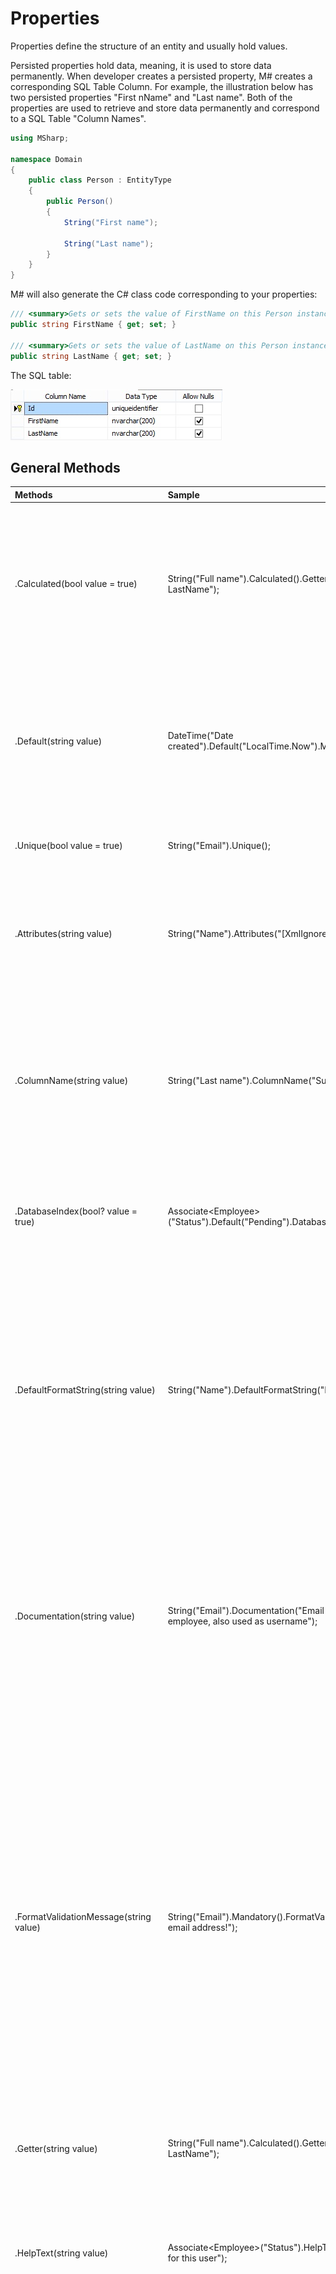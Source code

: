 # Properties
Properties define the structure of an entity and usually hold values.

Persisted properties hold data, meaning, it is used to store data permanently. When developer creates a persisted property, M# creates a corresponding SQL Table Column. For example, the illustration below has two persisted properties "First nName" and "Last name". Both of the properties are used to retrieve and store data permanently and correspond to a SQL Table "Column Names".

```C#
using MSharp;

namespace Domain
{
    public class Person : EntityType
    {
        public Person()
        {
            String("First name");

            String("Last name");
        }
    }
}
```

M# will also generate the C# class code corresponding to your properties:

```C#
/// <summary>Gets or sets the value of FirstName on this Person instance.</summary>
public string FirstName { get; set; }
        
/// <summary>Gets or sets the value of LastName on this Person instance.</summary>
public string LastName { get; set; }
```
The SQL table:

![The SQL table](PersistedSQL.jpg "The SQL table")

## General Methods

| Methods                                  | Sample                                                                                 | Description                                                                                
|:---------------------------------------- | :------------------------------------------------------------------------------------- | :---------------------------------------------------------------------------------------------------- 
| .Calculated(bool value = true)           | String("Full name").Calculated().Getter("FirstName + LastName");                       | This method creates a read-only property in the generated C# file. The value is set by the Getter method. Calculated method will have no effect on the database column definition.
| .Default(string value)                   | DateTime("Date created").Default("LocalTime.Now").Mandatory();                         | Default method will have no effect on the database column definition, but will change your class constructor in the generated C# file and initialize int with default value.
| .Unique(bool value = true)               | String("Email").Unique();                                                              | This property ensures data for this column are unique in the database.  
| .Attributes(string value)                | String("Name").Attributes("[XmlIgnore]");                                              | Attributes allows you to specify custom attributes to the property, Attributes will have no effect on the database column definition.
| .ColumnName(string value)                | String("Last name").ColumnName("Surname");                                             | Column name method will have no effect on the generated C# file. This will only change the column name in the database, this change is handled by the data access layer and does not change your entity file.
| .DatabaseIndex(bool? value = true)       | Associate\<Employee\>("Status").Default("Pending").DatabaseIndex();                    | Database index has no effect on the generated C# file. This method will create an index in the database for this column.
| .DefaultFormatString(string value)       | String("Name").DefaultFormatString("Employee {0}");                                    | Default format string method will have no effect on the database column definition or the generated C# class. It allows you to display a custom expression in Views. Example: The format "Employee {0}" will display "Employee Smith" if the value of the property is "Smith".
| .Documentation(string value)             | String("Email").Documentation("Email address of the employee, also used as username"); | Documentation method will have no effect on the database column definition or the generated C# class. It adds a piece of information to your property XML documentation, for example the full name of the property, how to use it, how it works, ...
| .FormatValidationMessage(string value)   | String("Email").Mandatory().FormatValidationMessage("Invalid email address!");         | Format validation message will have no effect on the database column definition or the generated C# class. It will generates a custom format validation message for the property. For example, you create an Email property with the "Email" text pattern and you set a custom message. If the end user tries to validate an instance and the provided email address does not match the email pattern, the client-side validation will show a pop-up to the user with your custom message.
| .Getter(string value)                    | String("Full name").Calculated().Getter("FirstName + LastName");                       | Specifies a custom getter for the property.
| .HelpText(string value)                  | Associate\<Employee\>("Status").HelpText("The current status for this user");          | Help text method will have no effect on the database column definition or the generated C# class. This method generates a help icon next to the control in CSHTML forms.
| .IsPrimaryKey(bool value = true)         | String("Email").IsPrimaryKey();                                                        | It is possible to specify the Primary Key Type at entity level. It supports String, Number as well as Guid (default). If you define a Number or String, then you can optionally declare the property as the Primary Key, which will create a new unique column in the database as the primary key of the table. If left to default, it will add a property called ID.
| .Name(string value)                      | String("Last name").Name("Suranme");                                                   | By setting a custom name, M# will change the name of your property and the name of your SQL column. This change will not have any impact on the UI because the Name method is independent of the Title method.
| .Notes(string value)                     | String("Last name").Notes("Last name of the employee");                                | Notes will have no effect on the database column definition or the generated C# class. It is only used to display a note on a property to developers.
| .RequiredValidationMessage(string value) | String("Email").Mandatory().RequiredValidationMessage("Email missing!");               | Required validation message will have no effect on the database column definition. It generates a custom validation message if the user does not provide a value for the property.
| .Setter(string value)                    |                                                                                        | Setter can be used with calculated properties only. By using this you can add a custom code to the setter before assigning the value.
| .Title(string value)                     | String("First name").Title("Name");                                                    | Title will have no effect on the database column definition or the generated C# class. It will just use this value to display labels in UI forms / lists / views.

#### Calculated properties
Calculated properties are created for read-only purposes and returns data based on business requirements. M# defines these types of properties in "Entity Class" of the "Model Project" and marks them with "Calculated" method. No SQL table Column is created for such properties. A calculated property is usually used to display some information on UI or in decision making. A good example of this could be to have a "Full Name" property on "Member" entity, as shown below.

```C#
using MSharp;

namespace Domain
{
    public class Person : EntityType
    {
        public Person()
        {
            String("First name");

            String("Last name");

            String("Full name").Calculated().Getter("FirstName + LastName");
        }
    }
}
```

```C#
/// <summary>Gets the FullName property.</summary>
[Calculated]
public string FullName
{
    get => FirstName + LastName;
}
```

Having such calculated properties allows developers to write more concrete code, eliminating the redundancy of code and making it easier to manage changes.

FOR EXAMPLE: In above scenario, if you do not use a calculated property and concatenate the First and Last Name of Member on different modules or pages instead, If at a later date you need to show "Middle Name" in "Full Name" of member , it will be much more difficult and time consuming to change it on each module rather simply updating the Calculated Property.

> **Note:** A calculated property must not contain complex calculations because this is not the intended purpose of entity behaviours. It is always recommended to implement Methods / Functions for such complex calculations.

#### Default
This method allows you to specify a default value for the property.

```C#
DateTime("Date created").Default("LocalTime.Now").Mandatory();
```

```C#
/// <summary>Initializes a new instance of the Person class.</summary>
public Person() => this.DateCreated = DateTime.Parse("LocalTime.Now");
        
/* -------------------------- Properties -------------------------*/
        
/// <summary>Gets or sets the value of DateCreated on this Person instance.</summary>
public DateTime DateCreated { get; set; }
```

#### Unique
This property ensures data for this column are unique in the database.
It has no effect on the database but will add a few things to the generated C# code.

Imagine the employee has a user account and can log into the system. If the username is the email address we have to make sure it is unique to distinguish users. If you set this method to "True", the validation method will make sure that the email address does not already exist in the system, if it exists a ValidationException will be thrown:

```C#
/// <summary>
        /// Validates the data for the properties of this Employee and throws a ValidationException if an error is detected.<para/>
        /// </summary>
        protected override async Task ValidateProperties()
        {
            var result = new List<string>();
            
            // Ensure uniqueness of Email.
            
            if (await Database.Any<Employee>(e => e.Email == Email && e != this))
                result.Add("Email must be unique. There is an existing Employee record with the provided Email.");
            
            if (result.Any())
                throw new ValidationException(result.ToLinesString());
        }
```

A cool feature generated by M# is the method FindByPropertyName, where PropertyName is the name of your unique property. Because an email is unique we can use this function to get the associated employee. If there is no employee `null` will be returned:

```C#
/* -------------------------- Methods ----------------------------*/
/// <summary>
/// Find and returns an instance of Employee from the database by its Email.<para/>
///                               If no matching Employee is found, it returns Null.<para/>
/// </summary>
/// <param name="email">The Email of the requested Employee.</param>
/// <returns>
/// The Employee instance with the specified Email or null if there is no Employee with that Email in the database.<para/>
/// </returns>
public static Task<Employee> FindByEmail(string email)
{
    return Database.FirstOrDefault<Employee>(e => e.Email == email);
}
```

#### Database index
Database index has no effect on the generated C# file. This method will create an index in the database for this column. M# will often suggest you to specify an index on foreign key columns to improve the performance of SQL queries.

![Database Index](DatabaseIndex.jpg "Database Index")
